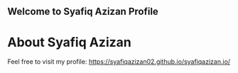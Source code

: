 ## Welcome to Syafiq Azizan Profile

# About Syafiq Azizan
Feel free to visit my profile: https://syafiqazizan02.github.io/syafiqazizan.io/
